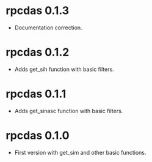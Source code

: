 # rpcdas 0.1.3
* Documentation correction.

# rpcdas 0.1.2
* Adds get_sih function with basic filters.

# rpcdas 0.1.1
* Adds get_sinasc function with basic filters.

# rpcdas 0.1.0

* First version with get_sim and other basic functions.
